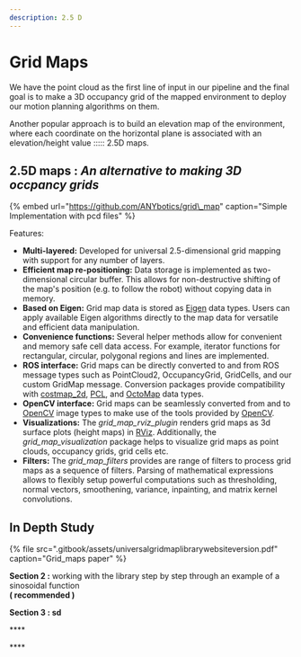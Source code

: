 ```yaml
---
description: 2.5 D
---
```


# Grid Maps

We have the point cloud as the first line of input in our pipeline and the final goal is to make a 3D occupancy grid of the mapped environment to deploy our motion planning algorithms on them.

Another popular approach is to build an elevation map of the environment, where each coordinate on the horizontal plane is associated with an elevation/height value ::::: 2.5D maps.

## **2.5D maps :** _An alternative to making 3D occpancy grids_ 

{% embed url="https://github.com/ANYbotics/grid\_map" caption="Simple Implementation with pcd files" %}

Features:

* **Multi-layered:** Developed for universal 2.5-dimensional grid mapping with support for any number of layers.
* **Efficient map re-positioning:** Data storage is implemented as two-dimensional circular buffer. This allows for non-destructive shifting of the map's position \(e.g. to follow the robot\) without copying data in memory.
* **Based on Eigen:** Grid map data is stored as [Eigen](http://eigen.tuxfamily.org/) data types. Users can apply available Eigen algorithms directly to the map data for versatile and efficient data manipulation.
* **Convenience functions:** Several helper methods allow for convenient and memory safe cell data access. For example, iterator functions for rectangular, circular, polygonal regions and lines are implemented.
* **ROS interface:** Grid maps can be directly converted to and from ROS message types such as PointCloud2, OccupancyGrid, GridCells, and our custom GridMap message. Conversion packages provide compatibility with [costmap\_2d](http://wiki.ros.org/costmap_2d), [PCL](http://pointclouds.org/), and [OctoMap](https://octomap.github.io/) data types.
* **OpenCV interface:** Grid maps can be seamlessly converted from and to [OpenCV](http://opencv.org/) image types to make use of the tools provided by [OpenCV](http://opencv.org/).
* **Visualizations:** The _grid\_map\_rviz\_plugin_ renders grid maps as 3d surface plots \(height maps\) in [RViz](http://wiki.ros.org/rviz). Additionally, the _grid\_map\_visualization_ package helps to visualize grid maps as point clouds, occupancy grids, grid cells etc.
* **Filters:** The _grid\_map\_filters_ provides are range of filters to process grid maps as a sequence of filters. Parsing of mathematical expressions allows to flexibly setup powerful computations such as thresholding, normal vectors, smoothening, variance, inpainting, and matrix kernel convolutions.

## In Depth Study 

{% file src=".gitbook/assets/universalgridmaplibrarywebsiteversion.pdf" caption="Grid\_maps paper" %}

**Section 2 :**  working with the library step by step through an example of a sinosoidal function   
                                                         **\(  recommended \)**

**Section 3 : sd**

\*\*\*\*

\*\*\*\*

